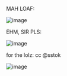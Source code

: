 MAH LOAF:

![image](https://github.com/user-attachments/assets/3e5c8ae9-ce72-4022-a929-aff89c1b3d4b)

EHM, SIR PLS:

![image](https://user-images.githubusercontent.com/1047696/148427307-a2e08155-406b-494c-b448-97dc7847f8da.png)

for the lolz: cc @sstok

![image](https://user-images.githubusercontent.com/1047696/226983602-e10c2e34-ee50-422e-815b-8494ea257ffa.png)
